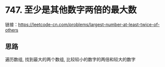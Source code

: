 # 747. 至少是其他数字两倍的最大数

链接：https://leetcode-cn.com/problems/largest-number-at-least-twice-of-others

## 思路

遍历数组, 找到最大的两个数组, 比较较小的数字的两倍和较大的数字
